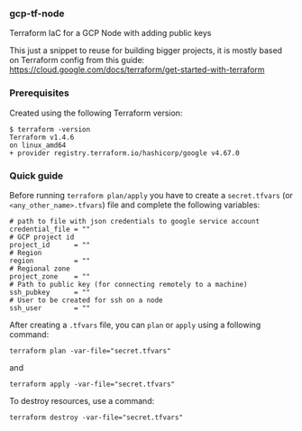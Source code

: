 ### gcp-tf-node
Terraform IaC for a GCP Node with adding public keys

This just a snippet to reuse for building bigger projects, it is mostly based on Terraform config from this guide: https://cloud.google.com/docs/terraform/get-started-with-terraform


### Prerequisites
Created using the following Terraform version:
```
$ terraform -version
Terraform v1.4.6
on linux_amd64
+ provider registry.terraform.io/hashicorp/google v4.67.0
```

### Quick guide
Before running `terraform plan/apply` you have to create a `secret.tfvars` (or `<any_other_name>.tfvars`) file and complete the following variables:
```
# path to file with json credentials to google service account
credential_file = ""
# GCP project id
project_id      = ""
# Region
region          = ""
# Regional zone
project_zone    = ""
# Path to public key (for connecting remotely to a machine)
ssh_pubkey      = ""
# User to be created for ssh on a node
ssh_user        = ""
```

After creating a `.tfvars` file, you can `plan` or `apply` using a following command:
```
terraform plan -var-file="secret.tfvars"
```
and
```
terraform apply -var-file="secret.tfvars"
```
To destroy resources, use a command:
```
terraform destroy -var-file="secret.tfvars"
```
